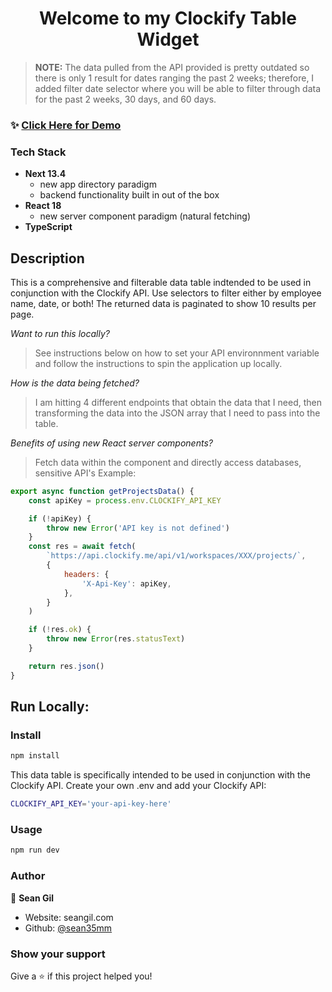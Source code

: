 <h1 align="center">Welcome to my Clockify Table Widget</h1>

> **NOTE:** The data pulled from the API provided is pretty outdated so there is only 1 result for dates ranging the past 2 weeks; therefore, I added filter date selector where you will be able to filter through data for the past 2 weeks, 30 days, and 60 days.

### ✨ [Click Here for Demo](https://nps-table.vercel.app)

### Tech Stack

- **Next 13.4**
  - new app directory paradigm
  - backend functionality built in out of the box
- **React 18**
  - new server component paradigm (natural fetching)
- **TypeScript**

## Description

This is a comprehensive and filterable data table indtended to be used in conjunction with the Clockify API. Use selectors to filter either by employee name, date, or both! The returned data is paginated to show 10 results per page.

_Want to run this locally?_

> See instructions below on how to set your API environnment variable and follow the instructions to spin the application up locally.

_How is the data being fetched?_

> I am hitting 4 different endpoints that obtain the data that I need, then transforming the data into the JSON array that I need to pass into the table.

_Benefits of using new React server components?_

> Fetch data within the component and directly access databases, sensitive API's
> Example:

```javascript
export async function getProjectsData() {
	const apiKey = process.env.CLOCKIFY_API_KEY

	if (!apiKey) {
		throw new Error('API key is not defined')
	}
	const res = await fetch(
		`https://api.clockify.me/api/v1/workspaces/XXX/projects/`,
		{
			headers: {
				'X-Api-Key': apiKey,
			},
		}
	)

	if (!res.ok) {
		throw new Error(res.statusText)
	}

	return res.json()
}
```

## Run Locally:

### Install

```sh
npm install
```

This data table is specifically intended to be used in conjunction with the Clockify API. Create your own .env and add your Clockify API:

```sh
CLOCKIFY_API_KEY='your-api-key-here'
```

### Usage

```sh
npm run dev
```

### Author

👤 **Sean Gil**

- Website: seangil.com
- Github: [@sean35mm](https://github.com/sean35mm)

### Show your support

Give a ⭐️ if this project helped you!
